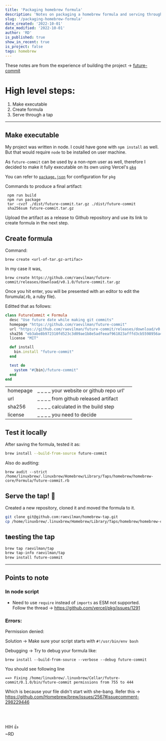 ```yaml
---
title: 'Packaging homebrew formula'
description: 'Notes on packaging a homebrew formula and serving through personal tap'
slug: '/packaging-homebrew-formula'
date_created: '2022-10-01'
date_modified: '2022-10-01'
author: 'RD'
is_published: true
show_in_recent: true
is_project: false
tags: homebrew
---
```


These notes are from the experience of building the project -> [future-commit](/projects/git-commit-future-date)

# High level steps:
1. Make executable
2. Create formula
3. Serve through a tap

---

## Make executable
My project was written in node. I could have gone with `npm install` as well.  
But that would require `node` to be installed on user machine.  

As `future-commit` can be used by a non-npm user as well, therefore I decided to make it fully executable on its own using Vercel's [`pkg`](https://github.com/vercel/pkg) 

You can refer to [`package.json`](https://github.com/raevilman/future-commit/blob/master/package.json) for configuration for `pkg`


Commands to produce a final artifact:

```
 npm run build
 npm run package
 tar -cvzf ./dist/future-commit.tar.gz ./dist/future-commit
 sha256sum future-commit.tar.gz
```

Upload the artifact as a release to Github repository and use its link to create formula in the next step.

## Create formula

Command:
```
brew create <url-of-tar.gz-artifac>
```

In my case it was,

```
brew create https://github.com/raevilman/future-commit/releases/download/v0.1.0/future-commit.tar.gz
```

Once you hit enter, you will be presented with an editor to edit the forumula(.rb, a ruby file).  

Editted that as follows:
```rb
class FutureCommit < Formula
  desc "Use future date while making git commits"
  homepage "https://github.com/raevilman/future-commit"
  url "https://github.com/raevilman/future-commit/releases/download/v0.1.0/future-commit.tar.gz"
  sha256 "eb3abe8b972310fd523c3d09ae1b8e5adfeeaf961023afffd3cb5598956a47f4"
  license "MIT"

  def install
    bin.install "future-commit"
  end

  test do
    system "#{bin}/future-commit"
  end
end
```
|  |  | |
| :---     |   :--- | ---:
| homepage | _ _ _ _ your website or github repo url'
| url | _ _ _ _ from github released artifact | 
| sha256  |  _ _ _ _ calculated in the build step |
| license  | _ _ _ _ you need to decide |


## Test it locally

After saving the formula, tested it as:

```sh
brew install --build-from-source future-commit
```

Also do auditing:
```
brew audit --strict /home/linuxbrew/.linuxbrew/Homebrew/Library/Taps/homebrew/homebrew-core/Formula/future-commit.rb
```

## Serve the tap! 🍻

Created a new repository, cloned it and moved the formula to it.  

```sh
git clone git@github.com:raevilman/homebrew-tap.git
cp /home/linuxbrew/.linuxbrew/Homebrew/Library/Taps/homebrew/homebrew-core/Formula/future-commit.rb ./homebrew-tap
```

## t~~a~~esting the tap

```sh
brew tap raevilman/tap
brew tap-info raevilman/tap
brew install future-commit
```

---

## Points to note

### In node script

- Need to use `require` instead of `imports` as ESM not supported.  
Follow the thread -> https://github.com/vercel/pkg/issues/1291
    
### Errors:

Permission denied:

Solution -> Make sure your script starts with `#!/usr/bin/env bash`  

Debugging -> Try to debug your formula like:  
```
brew install --build-from-source --verbose --debug future-commit
``` 
You should see following line
```
==> Fixing /home/linuxbrew/.linuxbrew/Cellar/future-commit/0.1.0/bin/future-commit permissions from 755 to 444
```

Which is because your file didn't start with she-bang. Refer this ->  https://github.com/Homebrew/brew/issues/2567#issuecomment-298229446

</br>
</br>

HIH 👍  
~RD